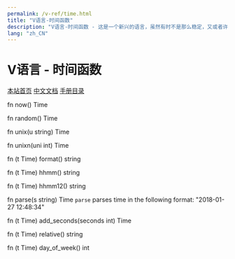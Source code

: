 ```yaml
---
permalink: /v-ref/time.html
title: "V语言-时间函数"
description: "V语言-时间函数 - 这是一个新兴的语言，虽然有时不是那么稳定，又或者许多功能还在实现途中，但是你不得不相信开源社区的强大！它来了，它改变着！ —— V lang"
lang: "zh_CN"
---
```

# V语言 - 时间函数

[本站首页](/)
[中文文档](/docs.html)
[手册目录](/menu/v.html)

fn now() Time

fn random() Time

fn unix(u string) Time

fn unixn(uni int) Time

fn (t Time) format() string

fn (t Time) hhmm() string

fn (t Time) hhmm12() string

fn parse(s string) Time
`parse` parses time in the following format: "2018-01-27 12:48:34"

fn (t Time) add_seconds(seconds int) Time

fn (t Time) relative() string

fn (t Time) day_of_week() int

<script src="/script.js"></script>
